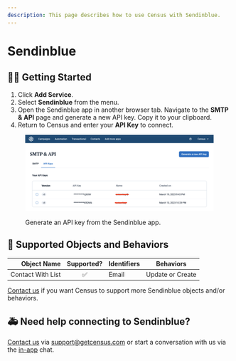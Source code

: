 ```yaml
---
description: This page describes how to use Census with Sendinblue.
---
```


# Sendinblue

## 🏃‍♀️ Getting Started

1. Click **Add Service**.
2. Select **Sendinblue** from the menu.
3. Open the Sendinblue app in another browser tab. Navigate to the **SMTP & API** page and generate a new API key. Copy it to your clipboard.
3. Return to Census and enter your **API Key** to connect.

<figure><img src="../.gitbook/assets/sendinblue.png" alt=""><figcaption><p>Generate an API key from the Sendinblue app.</p></figcaption></figure>

## 🔀 Supported Objects and Behaviors

| **Object Name** | **Supported?** | **Identifiers**  | **Behaviors** |
| --------------: | :------------: | ---------------- | --------------|
| Contact With List | ✅ | Email | Update or Create |

[Contact us](mailto:support@getcensus.com) if you want Census to support more Sendinblue objects and/or behaviors.

## 🚑 Need help connecting to Sendinblue?

[Contact us](mailto:support@getcensus.com) via support@getcensus.com or start a conversation with us via the [in-app](https://app.getcensus.com) chat.
